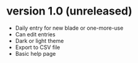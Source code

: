 
# version 1.0 (unreleased)

* Daily entry for new blade or one-more-use
* Can edit entries
* Dark or light theme
* Export to CSV file
* Basic help page
